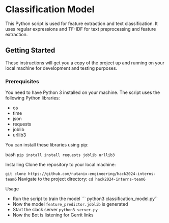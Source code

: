 # Classification Model

This Python script is used for feature extraction and text classification. It uses regular expressions and TF-IDF for text preprocessing and feature extraction.

## Getting Started

These instructions will get you a copy of the project up and running on your local machine for development and testing purposes.

### Prerequisites

You need to have Python 3 installed on your machine. The script uses the following Python libraries:

- os
- time
- json
- requests
- joblib
- urllib3

You can install these libraries using pip:

bash
```pip install install requests joblib urllib3```

Installing
Clone the repository to your local machine:

```git clone https://github.com/nutanix-engineering/hack2024-interns-team6```
Navigate to the project directory:
```cd hack2024-interns-team6```

Usage
- Run the script to train the model ``` python3 classification_model.py``
- Now the model ```feature_predictor.joblib``` is generated 
- Start the slack server ```python3 server.py```
- Now the Bot is listening for Gerrit links
